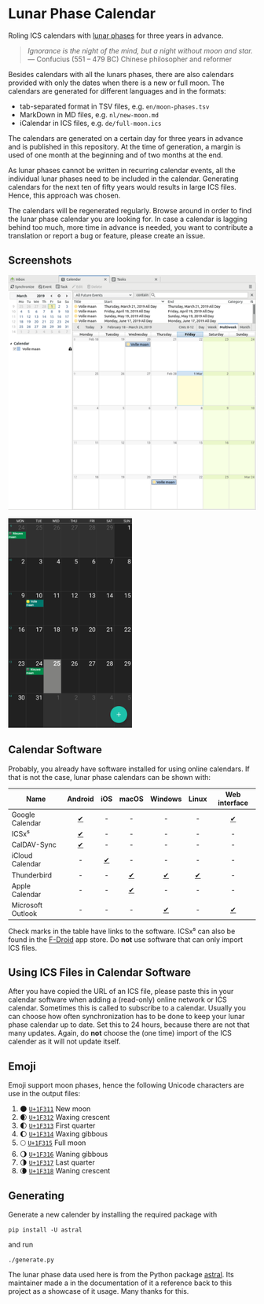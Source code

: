 # Lunar Phase Calendar

Roling ICS calendars with
[lunar phases](https://en.wikipedia.org/wiki/Lunar_phase) for three years in
advance.

> <em>Ignorance is the night of the mind, but a night without moon and star.</em>
— Confucius (551 – 479 BC) Chinese philosopher and reformer

Besides calendars with all the lunars phases, there are also calendars provided
with only the dates when there is a new or full moon. The calendars are
generated for different languages and in the formats:
* tab-separated format in TSV files, e.g. `en/moon-phases.tsv`
* MarkDown in MD files, e.g. `nl/new-moon.md`
* iCalendar in ICS files, e.g. `de/full-moon.ics`

The calendars are generated on a certain day for three years in advance and is
published in this repository. At the time of generation, a margin is used of one
month at the beginning and of two months at the end.

As lunar phases cannot be written in recurring calendar events, all the
individual lunar phases need to be included in the calendar. Generating
calendars for the next ten of fifty years would results in large ICS files.
Hence, this approach was chosen.

The calendars will be regenerated regularly. Browse around in order to find the
lunar phase calendar you are looking for. In case a calendar is lagging behind
too much, more time in advance is needed, you want to contribute a translation
or report a bug or feature, please create an issue.

## Screenshots

![Thunderbird](images/thunderbird.png)

<img alt="Android" src="images/android.png" width="50%" />

## Calendar Software

Probably, you already have software installed for using online calendars. If
that is not the case, lunar phase calendars can be shown with:

| Name              | Android | iOS | macOS | Windows | Linux | Web interface |
|-------------------|:-------:|:---:|:-----:|:-------:|:-----:|:------------:|
| Google Calendar   | [✔](https://play.google.com/store/apps/details?id=com.google.android.calendar) | - | - | - | - | [✔](https://google.com/calendar) |
| ICSx⁵             | [✔](https://play.google.com/store/apps/details?id=at.bitfire.icsdroid) | - | - | - | - | - |
| CalDAV-Sync       | [✔](https://play.google.com/store/apps/details?id=org.dmfs.caldav.lib) | - | - | - | - | - |
| iCloud Calendar   | - | [✔](https://www.apple.com/icloud/#ccm) | - | - | - | - |
| Thunderbird       | - | - | [✔](https://www.thunderbird.net) | [✔](https://www.thunderbird.net) | [✔](https://www.thunderbird.net) | - |
| Apple Calendar    | - | - | [✔](https://www.apple.com/macos/what-is) | - | - | - |
| Microsoft Outlook | - | - | - | [✔](https://products.office.com/outlook) | - | [✔](https://outlook.com) |

Check marks in the table have links to the software. ICSx⁵ can also be found in
the [F-Droid](https://f-droid.org/repository/browse/?fdfilter=calendar&fdid=at.bitfire.icsdroid)
app store. Do **not** use software that can only import ICS files.

## Using ICS Files in Calendar Software

After you have copied the URL of an ICS file, please paste this in your calendar
software when adding a (read-only) online network or ICS calendar. Sometimes
this is called to subscribe to a calendar. Usually you can choose how often
synchronization has to be done to keep your lunar phase calendar up to date. Set
this to 24 hours, because there are not that many updates. Again, do **not**
choose the (one time) import of the ICS calender as it will not update itself.

## Emoji

Emoji support moon phases, hence the following Unicode characters are use in the
output files:
1. 🌑 [`U+1F311`](https://emojipedia.org/new-moon-symbol/) New moon
2. 🌒 [`U+1F312`](https://emojipedia.org/waxing-crescent-moon-symbol/) Waxing
crescent
3. 🌓 [`U+1F313`](https://emojipedia.org/first-quarter-moon-symbol/) First
quarter
4. 🌔 [`U+1F314`](https://emojipedia.org/waxing-gibbous-moon-symbol/) Waxing
gibbous
5. 🌕 [`U+1F315`](https://emojipedia.org/full-moon-symbol/) Full moon
6. 🌖 [`U+1F316`](https://emojipedia.org/waning-gibbous-moon-symbol/) Waning
gibbous
7. 🌗 [`U+1F317`](https://emojipedia.org/last-quarter-moon-symbol/) Last quarter
8. 🌘 [`U+1F318`](https://emojipedia.org/waning-crescent-moon-symbol/) Waning
crescent

## Generating

Generate a new calender by installing the required package with

    pip install -U astral

and run

    ./generate.py

The lunar phase data used here is from the Python package
[astral](https://astral.readthedocs.io/en/latest/index.html#moon). Its
maintainer made a in the documentation of it a reference back to this project as
a showcase of it usage. Many thanks for this.
